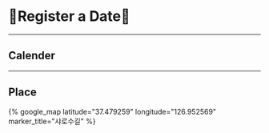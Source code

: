 <h1>&#128145;Register a Date&#128145;</h1>
<hr>
<h2>Calender</h2>
<style> #calendar {display: block;}</style>
<hr>
<h2>Place</h2>
{% google_map latitude="37.479259" longitude="126.952569" marker_title="샤로수길" %}
